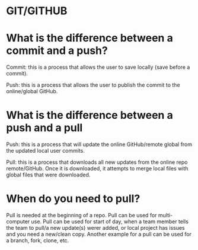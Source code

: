 # GIT/GITHUB

# What is the difference between a commit and a push?

Commit: this is a process that allows the user to save locally (save before a commit).

Push: this is a process that allows the user to publish the commit to the online/global GitHub.

# What is the difference between a push and a pull

Push: this is a process that will update the online GitHub/remote global from the updated local user commits.

Pull: this is a process that downloads all new updates from the online repo remote/GitHub. Once it is downloaded, it attempts to merge local files with global files that were downloaded.


# When do you need to pull?

Pull is needed at the beginning of a repo. Pull can be used for multi-computer use. Pull can be used for start of day, when a team member tells the team to pull/a new update(s) werer added, or local project has issues and you need a new/clean copy. Another example for a pull can be used for a branch, fork, clone, etc.